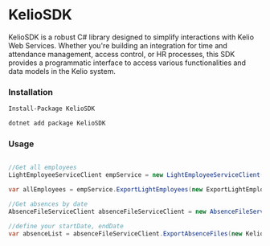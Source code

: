 # KelioSDK

KelioSDK is a robust C# library designed to simplify interactions with Kelio Web Services. Whether you're building an integration for time and attendance management, access control, or HR processes, this SDK provides a programmatic interface to access various functionalities and data models in the Kelio system.



### Installation

```bash
Install-Package KelioSDK 

dotnet add package KelioSDK 
```



### Usage

```c#

//Get all employees
LightEmployeeServiceClient empService = new LightEmployeeServiceClient("login", "password", "https://your-api-url.cm/open/services");

var allEmployees = empService.ExportLightEmployees(new ExportLightEmployees { GroupFilter = null, PopulationFilter = null })?.ExportedLightEmployees;

//Get absences by date
AbsenceFileServiceClient absenceFileServiceClient = new AbsenceFileServiceClient("login", "password", "https://your-api-url.cm/open/services");

//define your startDate, endDate
var absenceList = absenceFileServiceClient.ExportAbsenceFiles(new KelioSDK.Services.ExportAbsenceFiles { StartDate = startDate, EndDate = endDate });






```




